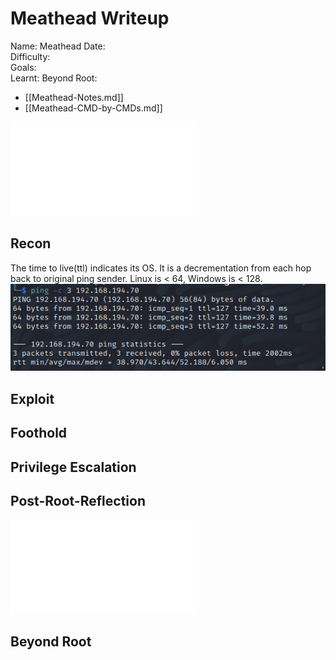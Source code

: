 # Meathead Writeup

Name: Meathead
Date:  
Difficulty:  
Goals:  
Learnt:
Beyond Root:

- [[Meathead-Notes.md]]
- [[Meathead-CMD-by-CMDs.md]]


![](Meathead-map.excalidraw.md)

## Recon

The time to live(ttl) indicates its OS. It is a decrementation from each hop back to original ping sender. Linux is < 64, Windows is < 128.
![ping](Screenshots/ping.png)
	
## Exploit

## Foothold

## Privilege Escalation

## Post-Root-Reflection  

![](Meathead-map.excalidraw.md)

## Beyond Root


